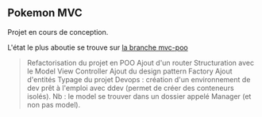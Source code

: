 ## Pokemon MVC 

Projet en cours de conception. 

L'état le plus aboutie se trouve sur [la branche mvc-poo](https://github.com/ExploryKod/pokemon_mvc/blob/version/mvc-poo/readme.md)
> Refactorisation du projet en POO
> Ajout d'un router
> Structuration avec le Model View Controller 
> Ajout du design pattern Factory
> Ajout d'entités
> Typage du projet 
> Devops : création d'un environnement de dev prêt à l'emploi avec ddev (permet de créer des conteneurs isolés).
Nb : le model se trouver dans un dossier appelé Manager (et non pas model).
